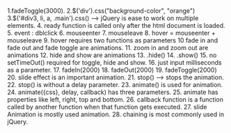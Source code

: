 1.fadeToggle(3000).
2.$('div').css("background-color", "orange")
3.$('#div3, li, a, .main').css() --> jQuery is ease to work on multiple elements.
4. ready function is called only after the html document is loaded.
5. event : dblclick
6. mouseenter
7. mouseleave
8. hover = mouseenter + mouseleave
9. hover requires two functions as parameters
10 fade in and fade out and fade toggle are animations.
11. zoom in and zoom out are animations
12. hide and show are animations
13. .hide()
14. .show()
15. no setTimeOut() required for toggle, hide and show.
16. just input milliseconds as a parameter.
17. fadeIn(2000)
18. fadeOut(2000)
19. fadeToggle(2000)
20. slide effect is an important animation.
21. stop() --> stops the animation.
22. stop() is without a delay parameter.
23. animate() is used for animation.
24. animate({css}, delay, callback) has three parameters.
25. animate has properties like left, right, top and bottom.
26. callback function is a function called by another function when that function gets executed.
27. slide Animation is mostly used animation.
28. chaining is most commonly used in jQuery.



















